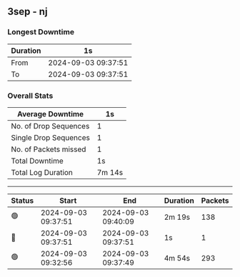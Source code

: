 
## 3sep - nj

### Longest Downtime

Duration | 1s
---- | ----
From | 2024-09-03 09:37:51
To | 2024-09-03 09:37:51

### Overall Stats

Average Downtime | 1s
---- | ----
No. of Drop Sequences | 1
Single Drop Sequences | 1
No. of Packets missed | 1
Total Downtime | 1s
Total Log Duration | 7m 14s


---------

Status | Start | End | Duration | Packets
---- | ---- | ---- | ---- | ----
🟢 | 2024-09-03 09:37:51 | 2024-09-03 09:40:09 | 2m 19s | 138
🔴 | 2024-09-03 09:37:51 | 2024-09-03 09:37:51 | 1s | 1
🟢 | 2024-09-03 09:32:56 | 2024-09-03 09:37:49 | 4m 54s | 293